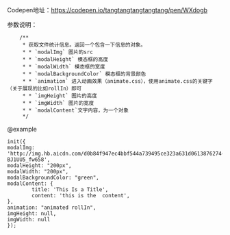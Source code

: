 Codepen地址：https://codepen.io/tangtangtangtangtang/pen/WXdogb

参数说明：

        /**
         * 获取文件统计信息。返回一个包含一下信息的对象。
         * * `modalImg` 图片的src
         * * `modalHeight` 模态框的高度
         * * `modalWidth` 模态框的宽度
         * * `modalBackgroundColor` 模态框的背景颜色
         * * `animation` 进入动画效果（animate.css），使用animate.css的关键字（关于展现的比如rollIn）即可
         * * `imgHeight` 图片的高度
         * * `imgWidth` 图片的宽度
         * * `modalContent`文字内容，为一个对象
         */
         
@example

```
init({
modalImg: 'http://img.hb.aicdn.com/d0b84f947ec4bbf544a739495ce323a631d0613876274-BJ1UU5_fw658',
modalHeight: "200px",
modalWidth: "200px",
modalBackgroundColor: "green",
modalContent: {
        title: 'This Is a Title',
        content: 'this is the  content',
},
animation: "animated rollIn",
imgHeight: null,
imgWidth: null
});
```
